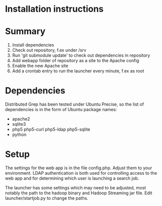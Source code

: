 Installation instructions
=========================

Summary
=======

  1. Install dependencies
  2. Check out repository, f.ex under /srv
  3. Run 'git submodule update' to check out dependencies in repository
  4. Add webapp folder of repository as a site to the Apache config
  5. Enable the new Apache site
  6. Add a crontab entry to run the launcher every minute, f.ex as root

Dependencies
============

Distributed Grep has been tested under Ubuntu Precise, so the list of dependencies is in the form of Ubuntu package names:
  * apache2
  * sqlite3
  * php5 php5-curl php5-ldap php5-sqlite
  * python

Setup
=====

The settings for the web app is in the file config.php. Adjust them to your environment. LDAP authentication is both used for controlling access to the web app and for determining which user is launching a search job.

The launcher has some settings which may need to be adjusted, most notably the path to the hadoop binary and Hadoop Streaming jar file. Edit launcher/startjob.py to change the paths.
